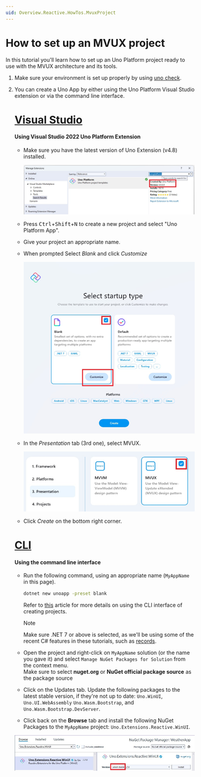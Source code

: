 ```yaml
---
uid: Overview.Reactive.HowTos.MvuxProject
---
```


# How to set up an MVUX project

In this tutorial you'll learn how to set up an Uno Platform project ready to use with the MVUX architecture and its tools.

1. Make sure your environment is set up properly by using [uno check](external/uno.check/doc/using-uno-check.md).
1. You can create a Uno App by either using the Uno Platform Visual Studio extension or via the command line interface.

    # [**Visual Studio**](#tab/vs)

    #### Using Visual Studio 2022 Uno Platform Extension

    - Make sure you have the latest version of Uno Extension (v4.8) installed.

        ![](Assets/MvuxProject-VsixVersion.jpg)

    - Press <kbd>Ctrl</kbd>+<kbd>Shift</kbd>+<kbd>N</kbd> to create a new project and select "Uno Platform App".

    - Give your project an appropriate name.

    - When prompted Select *Blank* and click *Customize*

        ![](Assets/MvuxProject-StartupType.jpg)

    - In the *Presentation* tab (3rd one), select MVUX.

        ![](Assets/MvuxProject-Mvux.jpg)

    - Click *Create* on the bottom right corner.    
    
    # [**CLI**](#tab/cli)
    
    #### Using the command line interface
    
    - Run the following command, using an appropriate name (`MyAppName` in this page).
    
        ```cmd
        dotnet new unoapp -preset blank
        ```
      
        Refer to [this](https://platform.uno/docs/articles/get-started-dotnet-new.html) article for more details
        on using the CLI interface of creating projects.
      
        > [!NOTE] 
        > Make sure .NET 7 or above is selected, as we'll be using some of the recent C# features in these tutorials,
        such as [records](https://learn.microsoft.com/en-us/dotnet/csharp/language-reference/builtin-types/record).         

    - Open the project and right-click on `MyAppName` solution (or the name you gave it) and select `Manage NuGet Packages for Solution` from the context menu.  
      Make sure to select **nuget.org** or **NuGet official package source** as the package source

    - Click on the Updates tab. Update the following packages to the latest stable version,
        if they're not up to date: `Uno.WinUI`, `Uno.UI.WebAssembly` `Uno.Wasm.Bootstrap`, and `Uno.Wasm.Bootstrap.DevServer`.
    
    - Click back on the **Browse** tab and install the following NuGet Packages to the `MyAppName` project: `Uno.Extensions.Reactive.WinUI`.

    ![](Assets/NuGetPackage.jpg)
